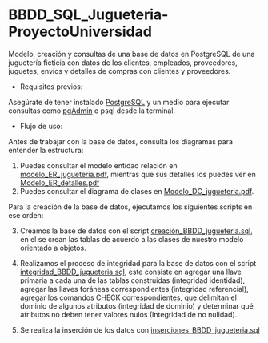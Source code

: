 # BBDD_SQL_Jugueteria-ProyectoUniversidad
Modelo, creación y consultas de una base de datos en PostgreSQL de una juguetería ficticia con datos de los clientes, empleados, proveedores, juguetes, envíos y detalles de compras con clientes y proveedores.

* Requisitos previos: 

Asegúrate de tener instalado [PostgreSQL](https://www.postgresql.org/download/) y un medio para ejecutar consultas como [pgAdmin](https://www.pgadmin.org/download/) o psql desde la terminal.

* Flujo de uso:
  
Antes de trabajar con la base de datos, consulta los diagramas para entender la estructura:

1. Puedes consultar el modelo entidad relación en [modelo_ER_jugueteria.pdf](https://github.com/miriam-gl/BBDD_SQL_Jugueteria-ProyectoUniversidad/blob/main/modelo-entidad-relaci%C3%B3n/modelo_ER_jugueteria.pdf), mientras que sus detalles los puedes ver en [Modelo_ER_detalles.pdf](https://github.com/miriam-gl/BBDD_SQL_Jugueteria-ProyectoUniversidad/blob/main/modelo-entidad-relaci%C3%B3n/Modelo_ER_detalles.pdf) 
2. Puedes consultar el diagrama de clases en [Modelo_DC_jugueteria.pdf](https://github.com/miriam-gl/BBDD_SQL_Jugueteria-ProyectoUniversidad/blob/main/Diagrama-de-clases/Modelo_DC_jugueteria.pdf).

Para la creación de la base de datos, ejecutamos los siguientes scripts en ese orden:

3. Creamos la base de datos con el script [creación_BBDD_jugueteria.sql](https://github.com/miriam-gl/BBDD_SQL_Jugueteria-ProyectoUniversidad/blob/main/BBDD_setup/creaci%C3%B3n_BBDD_jugueteria.sql), en el se crean las tablas de acuerdo a las clases de nuestro modelo orientado a objetos.
   
4. Realizamos el proceso de integridad para la base de datos con el script [integridad_BBDD_jugueteria.sql](https://github.com/miriam-gl/BBDD_SQL_Jugueteria-ProyectoUniversidad/blob/main/BBDD_setup/integridad_BBDD_jugueteria.sql), este consiste en agregar una llave primaria a cada una de las tablas construidas (integridad identidad), agregar las llaves foráneas correspondientes (integridad referencial), agregar los comandos CHECK correspondientes, que delimitan el dominio de algunos atributos (integridad de dominio) y determinar qué atributos no deben tener valores nulos (Integridad de no nulidad).
5.  Se realiza la inserción de los datos con [inserciones_BBDD_jugueteria.sql](https://github.com/miriam-gl/BBDD_SQL_Jugueteria-ProyectoUniversidad/blob/main/BBDD_setup/inserciones_BBDD_jugueteria.sql)
